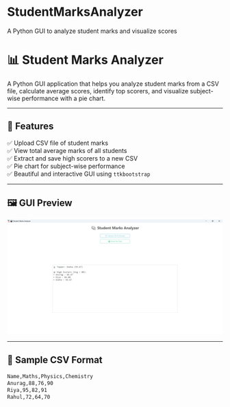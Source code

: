 # StudentMarksAnalyzer
A Python GUI to analyze student marks and visualize scores

# 📊 Student Marks Analyzer

A Python GUI application that helps you analyze student marks from a CSV file, calculate average scores, identify top scorers, and visualize subject-wise performance with a pie chart.

---

## 🧠 Features

✅ Upload CSV file of student marks  
✅ View total average marks of all students  
✅ Extract and save high scorers to a new CSV  
✅ Pie chart for subject-wise performance  
✅ Beautiful and interactive GUI using `ttkbootstrap`

---

## 🖼️ GUI Preview

![App Screenshot](Screenshot.png)

---

## 📁 Sample CSV Format

```csv
Name,Maths,Physics,Chemistry
Anurag,88,76,90
Riya,95,82,91
Rahul,72,64,70
